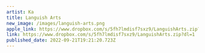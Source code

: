 ```yaml
---
artist: Ka
title: Languish Arts
new_image: /images/languish-arts.png
apple_link: https://www.dropbox.com/s/5fh7lmdisf7sxz9/LanguishArts.zip?dl=1
link: https://www.dropbox.com/s/5fh7lmdisf7sxz9/LanguishArts.zip?dl=1
published_date: 2022-09-21T19:21:20.723Z
---
```


